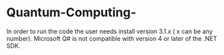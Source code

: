 # Quantum-Computing-

In order to run the code the user needs install version 3.1.x ( x can be any number).
Microsoft Q# is not compatible with version 4 or later of the .NET SDK.
